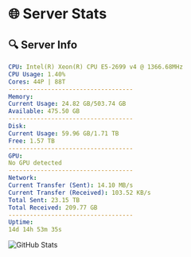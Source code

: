 # 🌐 Server Stats
## 🔍 Server Info
```yaml
CPU: Intel(R) Xeon(R) CPU E5-2699 v4 @ 1366.68MHz
CPU Usage: 1.40%
Cores: 44P | 88T
-----------------------------------
Memory:
Current Usage: 24.82 GB/503.74 GB
Available: 475.50 GB
-----------------------------------
Disk:
Current Usage: 59.96 GB/1.71 TB
Free: 1.57 TB
-----------------------------------
GPU:
No GPU detected
-----------------------------------
Network:
Current Transfer (Sent): 14.10 MB/s
Current Transfer (Received): 103.52 KB/s
Total Sent: 23.15 TB
Total Received: 209.77 GB
-----------------------------------
Uptime:
14d 14h 53m 35s
```
![GitHub Stats](https://img.shields.io/badge/Updated-2025-03-22_12:16:24-blue)